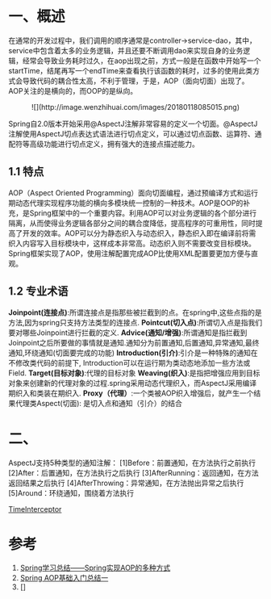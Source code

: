 # 一、概述
在通常的开发过程中，我们调用的顺序通常是controller->service-dao，其中，service中包含着太多的业务逻辑，并且还要不断调用dao来实现自身的业务逻辑，经常会导致业务耗时过久，在aop出现之前，方式一般是在函数中开始写一个startTime，结尾再写一个endTime来查看执行该函数的耗时，过多的使用此类方式会导致代码的耦合性太高，不利于管理，于是，AOP（面向切面）出现了。AOP关注的是横向的，而OOP的是纵向。
<div align="center">![](http://image.wenzhihuai.com/images/20180118085015.png)</div>


Spring自2.0版本开始采用@AspectJ注解非常容易的定义一个切面。@AspectJ注解使用AspectJ切点表达式语法进行切点定义，可以通过切点函数、运算符、通配符等高级功能进行切点定义，拥有强大的连接点描述能力。
## 1.1 特点
AOP（Aspect Oriented Programming）面向切面编程，通过预编译方式和运行期动态代理实现程序功能的横向多模块统一控制的一种技术。AOP是OOP的补充，是Spring框架中的一个重要内容。利用AOP可以对业务逻辑的各个部分进行隔离，从而使得业务逻辑各部分之间的耦合度降低，提高程序的可重用性，同时提高了开发的效率。AOP可以分为静态织入与动态织入，静态织入即在编译前将需织入内容写入目标模块中，这样成本非常高。动态织入则不需要改变目标模块。Spring框架实现了AOP，使用注解配置完成AOP比使用XML配置要更加方便与直观。
## 1.2 专业术语
**Joinpoint(连接点)**:所谓连接点是指那些被拦截到的点。在spring中,这些点指的是方法,因为spring只支持方法类型的连接点.
**Pointcut(切入点)**:所谓切入点是指我们要对哪些Joinpoint进行拦截的定义.
**Advice(通知/增强)**:所谓通知是指拦截到Joinpoint之后所要做的事情就是通知.通知分为前置通知,后置通知,异常通知,最终通知,环绕通知(切面要完成的功能)
**Introduction(引介)**:引介是一种特殊的通知在不修改类代码的前提下, Introduction可以在运行期为类动态地添加一些方法或Field.
**Target(目标对象)**:代理的目标对象
**Weaving(织入)**:是指把增强应用到目标对象来创建新的代理对象的过程.spring采用动态代理织入，而AspectJ采用编译期织入和类装在期织入.
**Proxy（代理）**:一个类被AOP织入增强后，就产生一个结果代理类Aspect(切面): 是切入点和通知（引介）的结合

# 二、



AspectJ支持5种类型的通知注解：
[1]Before：前置通知，在方法执行之前执行
[2]After：后置通知，在方法执行之后执行
[3]AfterRunning：返回通知，在方法返回结果之后执行
[4]AfterThrowing：异常通知，在方法抛出异常之后执行
[5]Around：环绕通知，围绕着方法执行







[TimeInterceptor](https://github.com/Zephery/newblog/blob/master/src/main/java/com/myblog/aspect/TimeInterceptor.java)






# 参考
1. [Spring学习总结——Spring实现AOP的多种方式](http://www.cnblogs.com/best/p/5736422.html)
2. [Spring AOP基础入门总结一](https://www.cnblogs.com/wang-meng/p/5641549.html#top)
3. []
